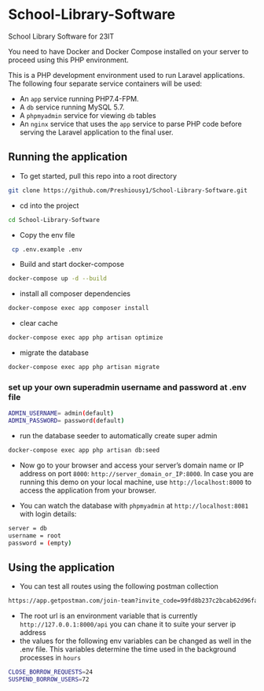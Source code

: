 # School-Library-Software

School Library Software for 23IT

You need to have Docker and Docker Compose installed on your server to proceed using this PHP environment.

This is a PHP development environment used to run Laravel applications. The following four separate service containers will be used:

-   An `app` service running PHP7.4-FPM.
-   A `db` service running MySQL 5.7.
-   A `phpmyadmin` service for viewing `db` tables
-   An `nginx` service that uses the `app` service to parse PHP code before serving the Laravel application to the final user.

## Running the application

-   To get started, pull this repo into a root directory

```bash
git clone https://github.com/Preshiousy1/School-Library-Software.git
```

-   cd into the project

```bash
cd School-Library-Software
```

-   Copy the env file

```bash
 cp .env.example .env
```

-   Build and start docker-compose

```bash
docker-compose up -d --build
```

-   install all composer dependencies

```bash
docker-compose exec app composer install
```

-   clear cache

```bash
docker-compose exec app php artisan optimize
```

-   migrate the database

```bash
docker-compose exec app php artisan migrate
```

### set up your own superadmin username and password at .env file

```bash
ADMIN_USERNAME= admin(default)
ADMIN_PASSWORD= password(default)
```

-   run the database seeder to automatically create super admin

```bash
docker-compose exec app php artisan db:seed
```

-   Now go to your browser and access your server’s domain name or IP address on port `8000`: `http://server_domain_or_IP:8000`. In case you are running this demo on your local machine, use `http://localhost:8000` to access the application from your browser.

-   You can watch the database with `phpmyadmin` at `http://localhost:8081` with login details:

```bash
server = db
username = root
password = (empty)
```

## Using the application

-   You can test all routes using the following postman collection

```bash
https://app.getpostman.com/join-team?invite_code=99fd8b237c2bcab62d96faeffeefe9e4&target_code=d28198effdd825131c9763681033e6d7
```

-   The root url is an environment variable that is currently `http://127.0.0.1:8000/api` you can chane it to suite your server ip address
-   the values for the following env variables can be changed as well in the .env file. This variables determine the time used in the background processes in `hours`

```bash
CLOSE_BORROW_REQUESTS=24
SUSPEND_BORROW_USERS=72
```
